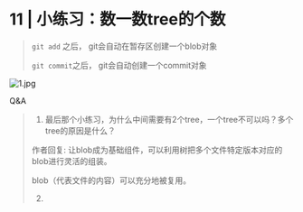 <!--
 * @Author: Binqi Ni
 * @Date: 2021-09-23 15:43:15
 * @LastEditTime: 2021-09-23 21:48:52
 * @LastEditors: Binqi Ni
 * @FilePath: /Git-learning/01_Git基础(13讲)/11_小练习_数一数tree的个数.md
-->

# 11 | 小练习：数一数tree的个数

>`git add` 之后， git会自动在暂存区创建一个blob对象
>
>`git commit`之后， git会自动创建一个commit对象
>
>

![1.jpg](https://i.loli.net/2021/09/23/r6EBfTqyFe7h5k2.jpg)

Q&A

>1. 最后那个小练习，为什么中间需要有2个tree，一个tree不可以吗？多个tree的原因是什么？
>
>   作者回复: 让blob成为基础组件，可以利用树把多个文件特定版本对应的blob进行灵活的组装。
>
>   blob（代表文件的内容）可以充分地被复用。
>
>2. 


